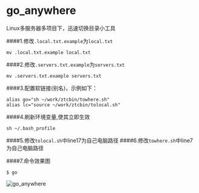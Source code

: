 # go_anywhere
Linux多服务器多项目下，迅速切换目录小工具

####1.修改`.local.txt.example`为`local.txt`
```
mv .local.txt.example local.txt
```
####2.修改`.servers.txt.example`为`servers.txt`
```
mv .servers.txt.example servers.txt
```
####3.配置软链接(别名)，示例如下：
```
alias go="sh ~/work/ztcbin/towhere.sh"
alias lc="source ~/work/ztcbin/tolocal.sh"
```
####4.刷新环境变量,使其立即生效
```
sh ~/.bash_profile
```
####5.修改`tolocal.sh`中line17为自己电脑路径
####6.修改`towhere.sh`中line7为自己电脑路径

####7.命令效果图
```
$ go
```
![go_anywhere](http://7xslzg.com2.z0.glb.clouddn.com/go_anywhere.png)